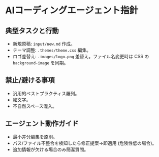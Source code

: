# AIコーディングエージェント指針

## 典型タスクと行動
- 新規原稿: `input/new.md` 作成。
- テーマ調整: `.themes/theme.css` 編集。
- ロゴ差替え: `.images/logo.png` 差替え。ファイル名変更時は CSS の `background-image` を同期。

## 禁止/避ける事項
- 汎用的ベストプラクティス羅列。
- 絵文字。
- 不自然スペース混入。

## エージェント動作ガイド
- 最小差分編集を原則。
- パス/ファイル不整合を検知したら修正提案→即適用 (危険性低の場合)。
- 追加情報が欠ける場合のみ簡潔質問。